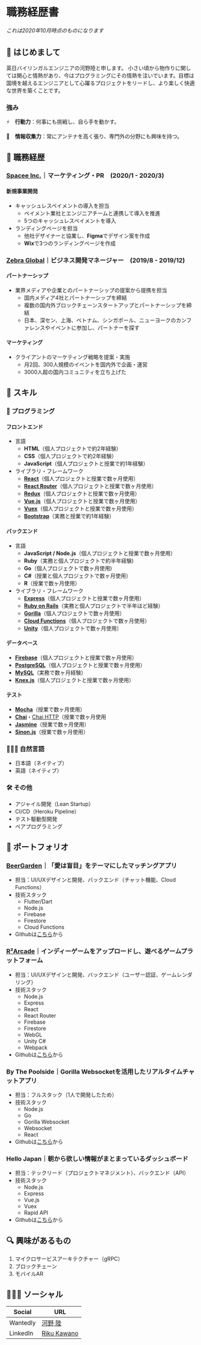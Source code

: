 # 職務経歴書
###### これは2020年10月時点のものになります
## 👋 はじめまして
英日バイリンガルエンジニアの河野陸と申します。
小さい頃から物作りに関しては関心と情熱があり、今はプログラミングにその情熱を注いでいます。目標は国境を越えるエンジニアとして心躍るプロジェクトをリードし、より楽しく快適な世界を築くことです。

### 強み
⚡️　**行動力**：何事にも挑戦し、自ら手を動かす。


📡　**情報収集力**：常にアンテナを高く張り、専門外の分野にも興味を持つ。

## 💼 職務経歴
### [Spacee Inc.](http://www.spacee.co.jp/)｜マーケティング・PR　(2020/1 - 2020/3)
  #### 新規事業開発
  - キャッシュレスペイメントの導入を担当
    - ペイメント業社とエンジニアチームと連携して導入を推進
    - 5つのキャッシュレスペイメントを導入
  - ランディングページを担当
    - 他社デザイナーと協業し、**Figma**でデザイン案を作成
    - **Wix**で3つのランディングページを作成
    
### [Zebra Global](https://www.zebra-global.co/)｜ビジネス開発マネージャー　(2019/8 - 2019/12)
  #### パートナーシップ
  - 業界メディアや企業とのパートナーシップの提案から提携を担当
    - 国内メディア4社とパートナーシップを締結
    - 複数の国内外ブロックチェーンスタートアップとパートナーシップを締結
    - 日本、深セン、上海、ベトナム、シンガポール、ニューヨークのカンファレンスやイベントに参加し、パートナーを探す
  #### マーケティング
  - クライアントのマーケティング戦略を提案・実施
    - 月2回、300人規模のイベントを国内外で企画・運営
    - 3000人超の国内コミュニティを立ち上げた

## 🚀 スキル

### 👾 プログラミング
#### フロントエンド
  - 言語
    - **HTML**（個人プロジェクトで約2年経験）
    - **CSS**（個人プロジェクトで約2年経験）
    - **JavaScript**（個人プロジェクトと授業で約1年経験）
  - ライブラリ・フレームワーク
    - [**React**](https://facebook.github.io/react/)（個人プロジェクトと授業で数ヶ月使用）
    - [**React Router**](https://reactrouter.com/)（個人プロジェクトと授業で数ヶ月使用）
    - [**Redux**](https://github.com/reactjs/redux)（個人プロジェクトと授業で数ヶ月使用）
    - [**Vue.js**](https://vuejs.org/)（個人プロジェクトと授業で数ヶ月使用）
    - [**Vuex**](https://vuex.vuejs.org/)（個人プロジェクトと授業で数ヶ月使用）
    - [**Bootstrap**](https://getbootstrap.com/)（実務と授業で約1年経験）
#### バックエンド
  - 言語
    - **JavaScript / Node.js**（個人プロジェクトと授業で数ヶ月使用） 
    - **Ruby**（実務と個人プロジェクトで約半年経験)
    - **Go**（個人プロジェクトで数ヶ月使用)
    - **C#**（授業と個人プロジェクトで数ヶ月使用）
    - **R**（授業で数ヶ月使用）
  - ライブラリ・フレームワーク
    - [**Express**](https://expressjs.com/)（個人プロジェクトと授業で数ヶ月使用） 
    - [**Ruby on Rails**](https://rubyonrails.org/)（実務と個人プロジェクトで半年ほど経験） 
    - [**Gorilla**](https://www.gorillatoolkit.org/)（個人プロジェクトで数ヶ月使用） 
    - [**Cloud Functions**](https://firebase.google.com/docs/functions)（個人プロジェクトで数ヶ月使用） 
    - [**Unity**](https://unity.com/)（個人プロジェクトで数ヶ月使用） 
#### データベース
  - [**Firebase**](https://firebase.google.com/)（個人プロジェクトと授業で数ヶ月使用）
  - [**PostgreSQL**](https://www.postgresql.org/)（個人プロジェクトと授業で数ヶ月使用）
  - [**MySQL**](https://www.sqlite.org/)（実務で数ヶ月経験）
  - [**Knex.js**](http://knexjs.org/)（個人プロジェクトと授業で数ヶ月使用）  
#### テスト
  - [**Mocha**](https://mochajs.org/)（授業で数ヶ月使用）
  - [**Chai**](http://chaijs.com/)・[Chai HTTP](http://chaijs.com/plugins/chai-http/)（授業で数ヶ月使用
  - [**Jasmine**](https://jasmine.github.io/index.html)（授業で数ヶ月使用）
  - [**Sinon.js**](http://sinonjs.org/)（授業で数ヶ月使用）

### 💁🏻‍♂️ 自然言語
  - 日本語（ネイティブ）
  - 英語（ネイティブ）

### 🛠 その他
  - アジャイル開発（Lean Startup）
  - CI/CD（Heroku Pipeline）
  - テスト駆動型開発
  - ペアプログラミング

## 🌈 ポートフォリオ
### [BeerGarden](https://play.google.com/store/apps/details?id=yurikanamba.lovealapp&hl=en)｜「愛は盲目」をテーマにしたマッチングアプリ
  - 担当：UI/UXデザインと開発、バックエンド（チャット機能、Cloud Functions）
  - 技術スタック
    - Flutter/Dart
    - Node.js
    - Firebase
    - Firestore
    - Cloud Functions
  - Githubは[こちら](https://github.com/Team-Loveal/BeerGarden)から

### [R²Arcade](https://r2arcade.com/)｜インディーゲームをアップロードし、遊べるゲームプラットフォーム
  - 担当：UI/UXデザインと開発、バックエンド（ユーザー認証、ゲームレンダリング）
  - 技術スタック
    - Node.js
    - Express
    - React
    - React Router
    - Firebase
    - Firestore
    - WebGL
    - Unity C#
    - Webpack
  - Githubは[こちら](https://github.com/PlayerR2/R2-Arcade)から

### By The Poolside｜Gorilla Websocketを活用したリアルタイムチャットアプリ
  - 担当：フルスタック（1人で開発したため）
  - 技術スタック
    - Node.js
    - Go
    - Gorilla Websocket
    - Websocket
    - React
  - Githubは[こちら](https://github.com/rikukawano/By-The-Poolside)から
    
### Hello Japan｜朝から欲しい情報がまとまっているダッシュボード
  - 担当：テックリード（プロジェクトマネジメント）、バックエンド（API）
  - 技術スタック
    - Node.js
    - Express
    - Vue.js
    - Vuex
    - Rapid API
  - Githubは[こちら](https://github.com/rapidPotato/Hello-Japan)から
    
## 🔍 興味があるもの
 1. マイクロサービスアーキテクチャー（gRPC）
 2. ブロックチェーン
 3. モバイルAR
    
## 🙎🏻‍♂️ ソーシャル
|Social|URL|
|---|-----|
|Wantedly|[河野 陸](https://www.wantedly.com/users/18052432)|
|LinkedIn|[Riku Kawano](https://www.linkedin.com/in/rikukawano/)|
